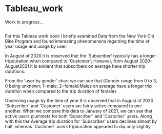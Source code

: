 # Tableau_work
Work in progress...

##

For this Tableau work book I briefly examined Data from the New York Citi Bike Program and found interesting phenomenons regarding the time of year usage and usage by user.

In August of 2020 it is observed that the 'Subscriber' typically has a longer tripduration when compared to 'Customer'; However, from August 2020-August2021 it is evident that subscribers on average have shorter trip durations.

From the 'user by gender' chart we can see that (Gender range from 0 to 3, 0 being unknown; 1=male; 2=female)Males on average have a longer trip duration when compared to the trip duration of females

Observing usage by the time of year It is observed that in August of 2020 'Subscriber' and 'Customer' users are fairly active compared to one another. When we compare this data to January of 2021, we can see that active users plummets for both 'Subscriber' and 'Customer' users. Along with this the Average trip duration for 'Subscriber' users declines almost by half, whereas 'Customer' users tripduration appeared to dip only slightly 
